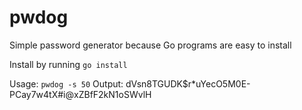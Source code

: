 # pwdog
Simple password generator because Go programs are easy to install

Install by running `go install`

Usage: `pwdog -s 50`
Output: dVsn8TGUDK$r*uYecO5M0E-PCay7w4tX#i@xZBfF2kN1oSWvlH
